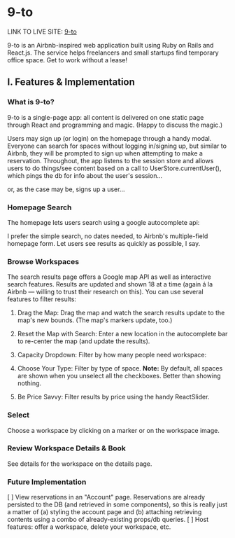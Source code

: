 # 9-to

LINK TO LIVE SITE: [9-to][heroku]

[heroku]:http://nineto.heroku.com

9-to is an Airbnb-inspired web application built using Ruby on Rails and React.js. The service helps freelancers and small startups find temporary office space. Get to work without a lease!

## I. Features & Implementation

### What is 9-to?
9-to is a single-page app: all content is delivered on one static page through React and programming and magic. (Happy to discuss the magic.)

Users may sign up (or login) on the homepage through a handy modal. Everyone can search for spaces without logging in/signing up, but similar to Airbnb, they will be prompted to sign up when attempting to make a reservation. Throughout, the app listens to the session store and allows users to do things/see content based on a call to UserStore.currentUser(), which pings the db for info about the user's session...

<!-- // Code: sessions controller -->

or, as the case may be, signs up a user...



### Homepage Search
The homepage lets users search using a google autocomplete api:

I prefer the simple search, no dates needed, to Airbnb's multiple-field homepage form. Let users see results as quickly as possible, I say.

### Browse Workspaces
The search results page offers a Google map API as well as interactive search features. Results are updated and shown 18 at a time (again á la Airbnb — willing to trust their research on this). You can use several features to filter results:

1. Drag the Map:
Drag the map and watch the search results update to the map's new bounds. (The map's markers update, too.)


2. Reset the Map with Search:
Enter a new location in the autocomplete bar to re-center the map (and update the results).

3. Capacity Dropdown:
Filter by how many people need workspace:

4. Choose Your Type:
Filter by type of space. **Note:** By default, all spaces are shown when you unselect all the checkboxes. Better than showing nothing.


5. Be Price Savvy:
Filter results by price using the handy ReactSlider.

### Select
Choose a workspace by clicking on a marker or on the workspace image.

### Review Workspace Details & Book
See details for the workspace on the details page.

### Future Implementation
[ ] View reservations in an "Account" page. Reservations are already persisted to the DB (and retrieved in some components), so this is really just a matter of (a) styling the account page and (b) attaching retrieving contents using a combo of already-existing props/db queries.
[ ] Host features: offer a workspace, delete your workspace, etc.
